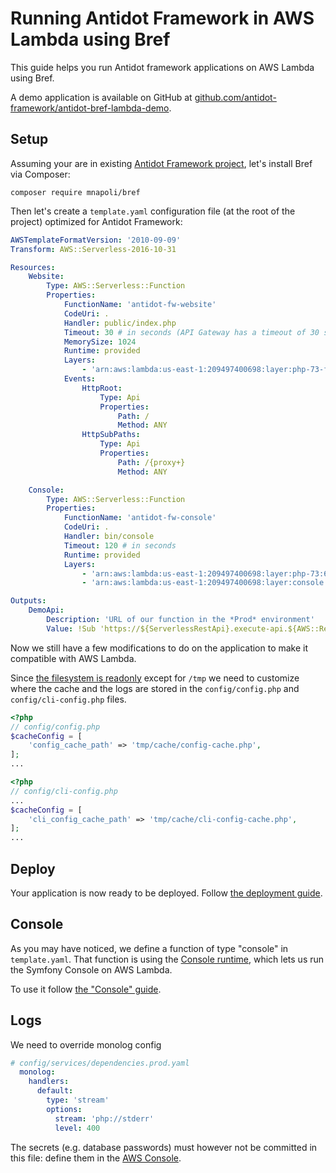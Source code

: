 # Running Antidot Framework in AWS Lambda using Bref

This guide helps you run Antidot framework applications on AWS Lambda using Bref. 

A demo application is available on GitHub at 
[github.com/antidot-framework/antidot-bref-lambda-demo](https://github.com/antidot-framework/antidot-bref-lambda-demo).

## Setup

Assuming your are in existing [Antidot Framework project](https://github.com/antidot-framework/antidot-starter), let's 
install Bref via Composer:

```
composer require mnapoli/bref
```

Then let's create a `template.yaml` configuration file (at the root of the project) optimized for Antidot Framework:

```yaml
AWSTemplateFormatVersion: '2010-09-09'
Transform: AWS::Serverless-2016-10-31

Resources:
    Website:
        Type: AWS::Serverless::Function
        Properties:
            FunctionName: 'antidot-fw-website'
            CodeUri: .
            Handler: public/index.php
            Timeout: 30 # in seconds (API Gateway has a timeout of 30 seconds)
            MemorySize: 1024
            Runtime: provided
            Layers:
                - 'arn:aws:lambda:us-east-1:209497400698:layer:php-73-fpm:6'
            Events:
                HttpRoot:
                    Type: Api
                    Properties:
                        Path: /
                        Method: ANY
                HttpSubPaths:
                    Type: Api
                    Properties:
                        Path: /{proxy+}
                        Method: ANY

    Console:
        Type: AWS::Serverless::Function
        Properties:
            FunctionName: 'antidot-fw-console'
            CodeUri: .
            Handler: bin/console
            Timeout: 120 # in seconds
            Runtime: provided
            Layers:
                - 'arn:aws:lambda:us-east-1:209497400698:layer:php-73:6' # PHP
                - 'arn:aws:lambda:us-east-1:209497400698:layer:console:6' # The "console" layer

Outputs:
    DemoApi:
        Description: 'URL of our function in the *Prod* environment'
        Value: !Sub 'https://${ServerlessRestApi}.execute-api.${AWS::Region}.amazonaws.com/Prod/'
```

Now we still have a few modifications to do on the application to make it compatible with AWS Lambda.

Since [the filesystem is readonly](https://bref.sh/docs/environment/storage.html) except for `/tmp` we need to customize where the cache 
and the logs are stored in the `config/config.php` and `config/cli-config.php` files. 

```php
<?php
// config/config.php
$cacheConfig = [
    'config_cache_path' => 'tmp/cache/config-cache.php',
];
...
```

```php
<?php
// config/cli-config.php
...
$cacheConfig = [
    'cli_config_cache_path' => 'tmp/cache/cli-config-cache.php',
];
...
```

## Deploy

Your application is now ready to be deployed. Follow [the deployment guide](https://bref.sh/docs/deploy.html#deploying-with-sam).

## Console

As you may have noticed, we define a function of type "console" in `template.yaml`. That function is using the [Console runtime](/docs/runtimes/console.md), which lets us run the Symfony Console on AWS Lambda.

To use it follow [the "Console" guide](/docs/runtimes/console.md).

## Logs

We need to override monolog config

```yaml
# config/services/dependencies.prod.yaml
  monolog:
    handlers:
      default:
        type: 'stream'
        options:
          stream: 'php://stderr'
          level: 400
```

The secrets (e.g. database passwords) must however not be committed in this file: define them in the [AWS Console](https://console.aws.amazon.com).
